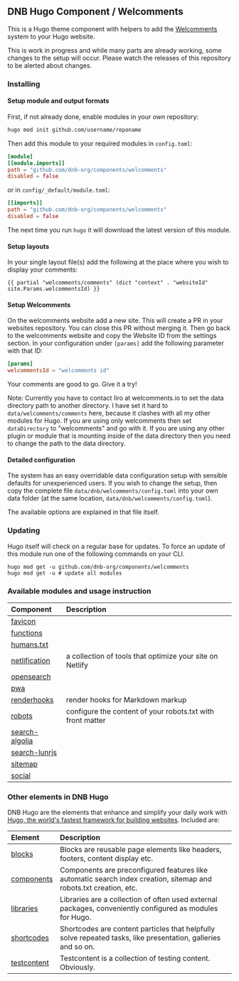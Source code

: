 ## DNB Hugo Component / Welcomments

This is a Hugo theme component with helpers to add the [Welcomments](https://welcomments.io/) system to your Hugo website.

This is work in progress and while many parts are already working, some changes to the setup will occur. Please watch the releases of this repository to be alerted about changes.

### Installing

#### Setup module and output formats

First, if not already done, enable modules in your _own_ repository:

```bash
hugo mod init github.com/username/reponame
```

Then add this module to your required modules in `config.toml`:

```toml
[module]
[[module.imports]]
path = "github.com/dnb-org/components/welcomments"
disabled = false
```

or in `config/_default/module.toml`:

```toml
[[imports]]
path = "github.com/dnb-org/components/welcomments"
disabled = false
```

The next time you run `hugo` it will download the latest version of this module.

#### Setup layouts

In your single layout file(s) add the following at the place where you wish to display your comments:

```gotemplate
{{ partial "welcomments/comments" (dict "context" . "websiteId" site.Params.welcommentsId) }}
```

#### Setup Welcomments

On the welcomments website add a new site. This will create a PR in your websites repository. You can close this PR without merging it. Then go back to the welcomments website and copy the Website ID from the settings section. In your configuration under `[params]` add the following parameter with that ID:

```toml
[params]
welcommentsId = "welcomments id"
```

Your comments are good to go. Give it a try!

Note: Currently you have to contact Iiro at welcomments.io to set the data directory path to another directory. I have set it hard to `data/welcomments/comments` here, because it clashes with all my other modules for Hugo. If you are using only welcomments then set `dataDirectory` to "welcomments" and go with it. If you are using any other plugin or module that is mounting inside of the data directory then you need to change the path to the data directory.

#### Detailed configuration

The system has an easy overridable data configuration setup with sensible defaults for unexperienced users. If you wish to change the setup, then copy the complete file `data/dnb/welcomments/config.toml` into your own data folder (at the same location, `data/dnb/welcomments/config.toml`).

The available options are explained in that file itself. 

### Updating

Hugo itself will check on a regular base for updates. To force an update of this module run one of the following commands on your CLI. 

```shell
hugo mod get -u github.com/dnb-org/components/welcomments
hugo mod get -u # update all modules
```

### Available modules and usage instruction

| Component | Description |
| :--- | :--- |
| [favicon](https://github.com/dnb-org/components/tree/main/favicon) ||
| [functions](https://github.com/dnb-org/components/tree/main/functions) ||
| [humans.txt](https://github.com/dnb-org/components/tree/main/humans.txt) ||
| [netlification](https://github.com/dnb-org/components/tree/main/netlification) | a collection of tools that optimize your site on Netlify |
| [opensearch](https://github.com/dnb-org/components/tree/main/opensearch) ||
| [pwa](https://github.com/dnb-org/components/tree/main/pwa) ||
| [renderhooks](https://github.com/dnb-org/components/tree/main/renderhooks) | render hooks for Markdown markup |
| [robots](https://github.com/dnb-org/components/tree/main/robots) | configure the content of your robots.txt with front matter |
| [search-algolia](https://github.com/dnb-org/components/tree/main/search-algolia) ||
| [search-lunrjs](https://github.com/dnb-org/components/tree/main/search-lunrjs) ||
| [sitemap](https://github.com/dnb-org/components/tree/main/sitemap) ||
| [social](https://github.com/dnb-org/components/tree/main/social) ||

### Other elements in DNB Hugo

DNB Hugo are the elements that enhance and simplify your daily work with [Hugo, the world's fastest framework for building websites](https://gohugo.io/). Included are:

| Element | Description |
| :--- | :--- |
| [blocks](https://github.com/dnb-org/blocks) | Blocks are reusable page elements like headers, footers, content display etc.|
| [components](https://github.com/dnb-org/components) | Components are preconfigured features like automatic search index creation, sitemap and robots.txt creation, etc. |
| [libraries](https://github.com/dnb-org/libraries) | Libraries are a collection of often used external packages, conveniently configured as modules for Hugo. |
| [shortcodes](https://github.com/dnb-org/shortcodes) | Shortcodes are content particles that helpfully solve repeated tasks, like presentation, galleries and so on. |
| [testcontent](https://github.com/dnb-org/testcontent) | Testcontent is a collection of testing content. Obviously. |
